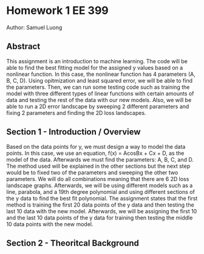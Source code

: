 # Homework 1 EE 399

Author: Samuel Luong

## Abstract

This assignment is an introduction to machine learning. The code will be able to find the best fitting model for the assigned y values based on a nonlinear function.
In this case, the nonlinear function has 4 parameters (A, B, C, D). Using opitmization and least squared error, we will be able to find the parameters. Then, we can run 
some testing code such as training the model with three different types of linear functions with certain amounts of data and testing the rest of the data with our new models. Also, we will be able to run a 2D error landscape by sweeping 2 different parameters and fixing 2 parameters and finding the 2D loss landscapes. 

## Section 1 - Introduction / Overview

Based on the data points for y, we must design a way to model the data points. In this case, we use an equation, f(x) = AcosBx + Cx + D, as the model of the data. Afterwards we must find the parameters: A, B, C, and D. The method used will be explained in the other sections but the next step would be to fixed two of the parameters and sweeping the other two parameters. We will do all combinations meaning that there are 6 2D loss landscape graphs. Afterwards, we will be using different models such as a line, parabola, and a 19th degree polynomial and using different sections of the y data to find the best fit polynomial. The assignment states that the first method is training the first 20 data points of the y data and then testing the last 10 data with the new model. Afterwards, we will be assigning the first 10 and the last 10 data points of the y data for training then testing the middle 10 data points with the new model.

## Section 2 - Theoritcal Background

